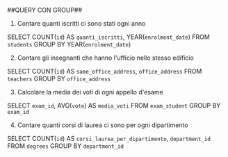 
##QUERY CON GROUP##

1. Contare quanti iscritti ci sono stati ogni anno

SELECT
    COUNT(`id`) AS `quanti_iscritti`,
    YEAR(`enrolment_date`)
FROM
    `students`
GROUP BY
    YEAR(`enrolment_date`)

2. Contare gli insegnanti che hanno l'ufficio nello stesso edificio

SELECT
    COUNT(`id`) AS `same_office_address`,
    `office_address`
FROM
    `teachers`
GROUP BY
   `office_address`

3. Calcolare la media dei voti di ogni appello d'esame

SELECT
    `exam_id`,
    AVG(`vote`) AS `media_voti`
FROM
    `exam_student`
GROUP BY
    `exam_id`


4. Contare quanti corsi di laurea ci sono per ogni dipartimento

SELECT
    COUNT(`id`) AS `corsi_laurea_per_dipartimento`,
    `department_id`
FROM
    `degrees`
GROUP BY
   `department_id`
